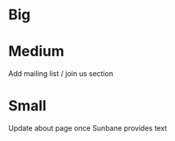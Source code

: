 # Big

# Medium
Add mailing list / join us section

# Small
Update about page once Sunbane provides text
